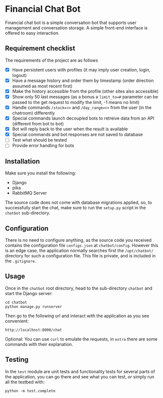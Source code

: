 # Financial Chat Bot
Financial chat bot is a simple conversation bot that supports user management and conversation storage. A simple front-end interface is offered to easy interaction.

## Requirement checklist
The requirements of the project are as follows

- [x] Have persistent users with profiles (it may imply user creation, login, logout)
- [x] Have a message history and order them by timestamp (order direction assumed as most recent first)
- [x] Make the history accessible from the profile (other sites also accessible)
- [x] Show only 50 last messages (as a bonus a `limit_to=#` parameter can be passed to the get request to modify the limit, -1 means no limit)
- [x] Handle commands `/stock=<>` and `/day_range=<>` from the user (in the chatroom) differently
- [x] Special commands launch decoupled bots to retreive data from an API (different from bot to bot)
- [x] Bot will reply back to the user when the result is available
- [x] Special commands and bot responses are not saved to database
- [ ] Test what should be tested
- [ ] Provide error handling for bots

## Installation
Make sure you install the following:

* Django
* pika
* RabbitMQ Server

The source code does not come with database migrations applied, so, to successfully start the chat, make sure to run the `setup.py` script in the `chatbot` sub-directory.

## Configuration
There is no need to configure anything, as the source code you received contains the configuration file `configs.json` at `chatbot/config`. However this is an edge case, the application normally searches first the `/opt/chatbot/` directory for such a configuration file. This file is private, and is included in the `.gitignore`.

## Usage
Once in the `chatbot` root directory, head to the sub-directory `chatbot` and start the Django server:

    cd chatbot
    python manage.py runserver

Then go to the following url and interact with the application as you see convenient:

    http://localhost:8000/chat

Optional: You can use `curl` to emulate the requests, in `extra` there are some commands with their explanation.

## Testing
In the `test` module are unit tests and functionality tests for several parts of the application,
you can go there and see what you can test, or simply run all the testbed with:

    python -m test.complete
